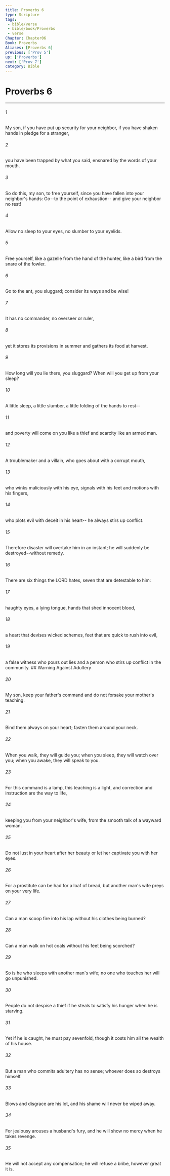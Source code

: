 ```yaml
---
title: Proverbs 6
type: Scripture
tags:
 - bible/verse
 - bible/book/Proverbs
 - verse
Chapter: Chapter06
Book: Proverbs
Aliases: [Proverbs 6]
previous: ['Prov 5']
up: ['Proverbs']
next: ['Prov 7']
category: Bible
---
```

# Proverbs 6

***


###### 1 
My son, if you have put up security for your neighbor, if you have shaken hands in pledge for a stranger, 

###### 2 
you have been trapped by what you said, ensnared by the words of your mouth. 

###### 3 
So do this, my son, to free yourself, since you have fallen into your neighbor's hands: Go--to the point of exhaustion-- and give your neighbor no rest! 

###### 4 
Allow no sleep to your eyes, no slumber to your eyelids. 

###### 5 
Free yourself, like a gazelle from the hand of the hunter, like a bird from the snare of the fowler. 

###### 6 
Go to the ant, you sluggard; consider its ways and be wise! 

###### 7 
It has no commander, no overseer or ruler, 

###### 8 
yet it stores its provisions in summer and gathers its food at harvest. 

###### 9 
How long will you lie there, you sluggard? When will you get up from your sleep? 

###### 10 
A little sleep, a little slumber, a little folding of the hands to rest-- 

###### 11 
and poverty will come on you like a thief and scarcity like an armed man. 

###### 12 
A troublemaker and a villain, who goes about with a corrupt mouth, 

###### 13 
who winks maliciously with his eye, signals with his feet and motions with his fingers, 

###### 14 
who plots evil with deceit in his heart-- he always stirs up conflict. 

###### 15 
Therefore disaster will overtake him in an instant; he will suddenly be destroyed--without remedy. 

###### 16 
There are six things the LORD hates, seven that are detestable to him: 

###### 17 
haughty eyes, a lying tongue, hands that shed innocent blood, 

###### 18 
a heart that devises wicked schemes, feet that are quick to rush into evil, 

###### 19 
a false witness who pours out lies and a person who stirs up conflict in the community. ## Warning Against Adultery 

###### 20 
My son, keep your father's command and do not forsake your mother's teaching. 

###### 21 
Bind them always on your heart; fasten them around your neck. 

###### 22 
When you walk, they will guide you; when you sleep, they will watch over you; when you awake, they will speak to you. 

###### 23 
For this command is a lamp, this teaching is a light, and correction and instruction are the way to life, 

###### 24 
keeping you from your neighbor's wife, from the smooth talk of a wayward woman. 

###### 25 
Do not lust in your heart after her beauty or let her captivate you with her eyes. 

###### 26 
For a prostitute can be had for a loaf of bread, but another man's wife preys on your very life. 

###### 27 
Can a man scoop fire into his lap without his clothes being burned? 

###### 28 
Can a man walk on hot coals without his feet being scorched? 

###### 29 
So is he who sleeps with another man's wife; no one who touches her will go unpunished. 

###### 30 
People do not despise a thief if he steals to satisfy his hunger when he is starving. 

###### 31 
Yet if he is caught, he must pay sevenfold, though it costs him all the wealth of his house. 

###### 32 
But a man who commits adultery has no sense; whoever does so destroys himself. 

###### 33 
Blows and disgrace are his lot, and his shame will never be wiped away. 

###### 34 
For jealousy arouses a husband's fury, and he will show no mercy when he takes revenge. 

###### 35 
He will not accept any compensation; he will refuse a bribe, however great it is. 
